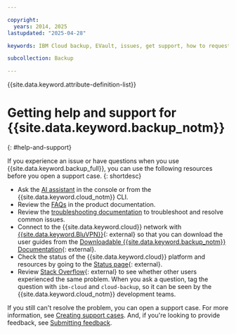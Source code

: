 ```yaml
---

copyright:
  years: 2014, 2025
lastupdated: "2025-04-28"

keywords: IBM Cloud backup, EVault, issues, get support, how to request help, open a case, open a ticket

subcollection: Backup

---
```

{{site.data.keyword.attribute-definition-list}}

# Getting help and support for {{site.data.keyword.backup_notm}}
{: #help-and-support}

If you experience an issue or have questions when you use {{site.data.keyword.backup_full}}, you can use the following resources before you open a support case.
{: shortdesc}

* Ask the [AI assistant](/docs/overview?topic=overview-ask-ai-assistant) in the console or from the {{site.data.keyword.cloud_notm}} CLI.
* Review the [FAQs](/docs/Backup?topic=Backup-faqs) in the product documentation.
* Review the [troubleshooting documentation](/docs/Backup?topic=Backup-troubleshoot-missingServer0password) to troubleshoot and resolve common issues.
* Connect to the {{site.data.keyword.cloud}} network with [{{site.data.keyword.BluVPN}}](/docs/iaas-vpn?topic=iaas-vpn-getting-started){: external} so that you can download the user guides from the [Downloadable {{site.data.keyword.backup_notm}} Documentation](http://downloads.service.softlayer.com/evault/Documentation/){: external}.
* Check the status of the {{site.data.keyword.cloud}} platform and resources by going to the [Status page](/status){: external}.
* Review [Stack Overflow](https://stackoverflow.com/questions/tagged/ibm-cloud){: external} to see whether other users experienced the same problem. When you ask a question, tag the question with `ibm-cloud` and `cloud-backup`, so it can be seen by the {{site.data.keyword.cloud_notm}} development teams.

If you still can't resolve the problem, you can open a support case. For more information, see [Creating support cases](/docs/account?topic=account-open-case). And, if you're looking to provide feedback, see [Submitting feedback](/docs/overview?topic=overview-feedback).

